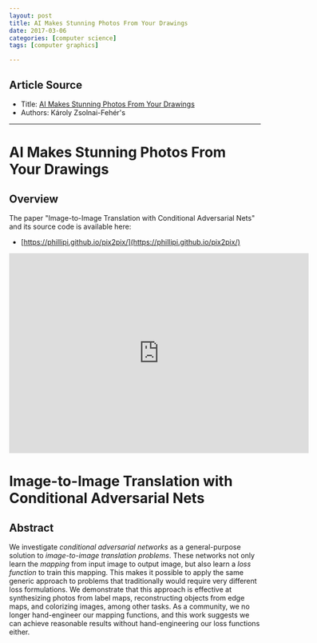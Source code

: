 ```yaml
---
layout: post
title: AI Makes Stunning Photos From Your Drawings
date: 2017-03-06
categories: [computer science]
tags: [computer graphics]

---
```



## Article Source

* Title: [AI Makes Stunning Photos From Your Drawings](https://www.youtube.com/watch?v=u7kQ5lNfUfg)
* Authors: Károly Zsolnai-Fehér's

-----

AI Makes Stunning Photos From Your Drawings
=====================================

## Overview
The paper "Image-to-Image Translation with Conditional Adversarial Nets" and its source code is available here:

* [https://phillipi.github.io/pix2pix/](https://phillipi.github.io/pix2pix/)

<iframe width="600" height="400" src="https://www.youtube.com/embed/u7kQ5lNfUfg" frameborder="0" allowfullscreen></iframe>

Image-to-Image Translation with Conditional Adversarial Nets
===

## Abstract

We investigate *conditional adversarial networks* as a general-purpose solution to *image-to-image translation problems*. These networks not only learn the *mapping* from input image to output image, but also learn a *loss function* to train this mapping. This makes it possible to apply the same generic approach to problems that traditionally would require very different loss formulations. We demonstrate that this approach is effective at synthesizing photos from label maps, reconstructing objects from edge maps, and colorizing images, among other tasks. As a community, we no longer hand-engineer our mapping functions, and this work suggests we can achieve reasonable results without hand-engineering our loss functions either. 

